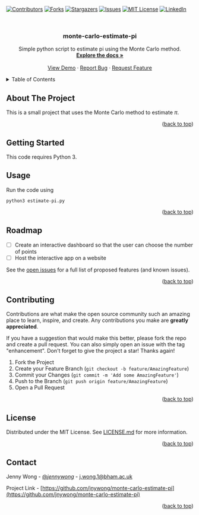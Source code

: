 <div id="top"></div>
<!--
*** Thanks for checking out the Best-README-Template. If you have a suggestion
*** that would make this better, please fork the repo and create a pull request
*** or simply open an issue with the tag "enhancement".
*** Don't forget to give the project a star!
*** Thanks again! Now go create something AMAZING! :D
-->



<!-- PROJECT SHIELDS -->
<!--
*** I'm using markdown "reference style" links for readability.
*** Reference links are enclosed in brackets [ ] instead of parentheses ( ).
*** See the bottom of this document for the declaration of the reference variables
*** for contributors-url, forks-url, etc. This is an optional, concise syntax you may use.
*** https://www.markdownguide.org/basic-syntax/#reference-style-links
-->
[![Contributors][contributors-shield]][contributors-url]
[![Forks][forks-shield]][forks-url]
[![Stargazers][stars-shield]][stars-url]
[![Issues][issues-shield]][issues-url]
[![MIT License][license-shield]][license-url]
[![LinkedIn][linkedin-shield]][linkedin-url]



<!-- PROJECT LOGO -->
<br />
<div align="center">
  <!-- <a href="https://github.com/jnywong/monte-carlo-estimate-pi">
    <img src="images/logo.png" alt="Logo" width="80" height="80">
  </a> -->

<h3 align="center">monte-carlo-estimate-pi</h3>

  <p align="center">
    Simple python script to estimate pi using the Monte Carlo method.
    <br />
    <a href="https://github.com/jnywong/monte-carlo-estimate-pi"><strong>Explore the docs »</strong></a>
    <br />
    <br />
    <a href="https://github.com/jnywong/monte-carlo-estimate-pi">View Demo</a>
    ·
    <a href="https://github.com/jnywong/monte-carlo-estimate-pi/issues">Report Bug</a>
    ·
    <a href="https://github.com/jnywong/monte-carlo-estimate-pi/issues">Request Feature</a>
  </p>
</div>



<!-- TABLE OF CONTENTS -->
<details>
  <summary>Table of Contents</summary>
  <ol>
    <li>
      <a href="#about-the-project">About The Project</a>
      <ul>
        <li><a href="#built-with">Built With</a></li>
      </ul>
    </li>
    <li>
      <a href="#getting-started">Getting Started</a>
      <ul>
        <li><a href="#prerequisites">Prerequisites</a></li>
        <li><a href="#installation">Installation</a></li>
      </ul>
    </li>
    <li><a href="#usage">Usage</a></li>
    <li><a href="#roadmap">Roadmap</a></li>
    <li><a href="#contributing">Contributing</a></li>
    <li><a href="#license">License</a></li>
    <li><a href="#contact">Contact</a></li>
    <li><a href="#acknowledgments">Acknowledgments</a></li>
  </ol>
</details>



<!-- ABOUT THE PROJECT -->
## About The Project

<!-- [![Product Name Screen Shot][product-screenshot]](https://example.com) -->

This is a small project that uses the Monte Carlo method to estimate $\pi$.

<p align="right">(<a href="#top">back to top</a>)</p>

<!-- GETTING STARTED -->
## Getting Started

This code requires Python 3.

<!-- USAGE EXAMPLES -->
## Usage

Run the code using

```shell
python3 estimate-pi.py
```

<p align="right">(<a href="#top">back to top</a>)</p>

<!-- ROADMAP -->
## Roadmap

- [ ] Create an interactive dashboard so that the user can choose the number of points 
- [ ] Host the interactive app on a website

See the [open issues](https://github.com/jnywong/monte-carlo-estimate-pi/issues) for a full list of proposed features (and known issues).

<p align="right">(<a href="#top">back to top</a>)</p>


<!-- CONTRIBUTING -->
## Contributing

Contributions are what make the open source community such an amazing place to learn, inspire, and create. Any contributions you make are **greatly appreciated**.

If you have a suggestion that would make this better, please fork the repo and create a pull request. You can also simply open an issue with the tag "enhancement".
Don't forget to give the project a star! Thanks again!

1. Fork the Project
2. Create your Feature Branch (`git checkout -b feature/AmazingFeature`)
3. Commit your Changes (`git commit -m 'Add some AmazingFeature'`)
4. Push to the Branch (`git push origin feature/AmazingFeature`)
5. Open a Pull Request

<p align="right">(<a href="#top">back to top</a>)</p>



<!-- LICENSE -->
## License

Distributed under the MIT License. See [LICENSE.md](LICENSE.md) for more information.

<p align="right">(<a href="#top">back to top</a>)</p>



<!-- CONTACT -->
## Contact

Jenny Wong - [@_jennywong_](https://twitter.com/_jennywong_) - j.wong.1@bham.ac.uk

Project Link -  [https://github.com/jnywong/monte-carlo-estimate-pi](https://github.com/jnywong/monte-carlo-estimate-pi)

<p align="right">(<a href="#top">back to top</a>)</p>



<!-- ACKNOWLEDGMENTS -->
<!-- ## Acknowledgments -->

<!-- * []()
* []()
* []() -->

<!-- <p align="right">(<a href="#top">back to top</a>)</p> -->



<!-- MARKDOWN LINKS & IMAGES -->
<!-- https://www.markdownguide.org/basic-syntax/#reference-style-links -->
[contributors-shield]: https://img.shields.io/github/contributors/jnywong/monte-carlo-estimate-pi.svg?style=for-the-badge
[contributors-url]: https://github.com/jnywong/monte-carlo-estimate-pi/graphs/contributors
[forks-shield]: https://img.shields.io/github/forks/jnywong/monte-carlo-estimate-pi.svg?style=for-the-badge
[forks-url]: https://github.com/jnywong/monte-carlo-estimate-pi/network/members
[stars-shield]: https://img.shields.io/github/stars/jnywong/monte-carlo-estimate-pi.svg?style=for-the-badge
[stars-url]: https://github.com/jnywong/monte-carlo-estimate-pi/stargazers
[issues-shield]: https://img.shields.io/github/issues/jnywong/monte-carlo-estimate-pi.svg?style=for-the-badge
[issues-url]: https://github.com/jnywong/monte-carlo-estimate-pi/issues
[license-shield]: https://img.shields.io/github/license/jnywong/monte-carlo-estimate-pi.svg?style=for-the-badge
[license-url]: https://github.com/jnywong/monte-carlo-estimate-pi/blob/master/LICENSE.md
[linkedin-shield]: https://img.shields.io/badge/-LinkedIn-black.svg?style=for-the-badge&logo=linkedin&colorB=555
[linkedin-url]: https://linkedin.com/in/thisisjennywong
[product-screenshot]: images/screenshot.png
[Next.js]: https://img.shields.io/badge/next.js-000000?style=for-the-badge&logo=nextdotjs&logoColor=white
[Next-url]: https://nextjs.org/
[React.js]: https://img.shields.io/badge/React-20232A?style=for-the-badge&logo=react&logoColor=61DAFB
[React-url]: https://reactjs.org/
[Vue.js]: https://img.shields.io/badge/Vue.js-35495E?style=for-the-badge&logo=vuedotjs&logoColor=4FC08D
[Vue-url]: https://vuejs.org/
[Angular.io]: https://img.shields.io/badge/Angular-DD0031?style=for-the-badge&logo=angular&logoColor=white
[Angular-url]: https://angular.io/
[Svelte.dev]: https://img.shields.io/badge/Svelte-4A4A55?style=for-the-badge&logo=svelte&logoColor=FF3E00
[Svelte-url]: https://svelte.dev/
[Laravel.com]: https://img.shields.io/badge/Laravel-FF2D20?style=for-the-badge&logo=laravel&logoColor=white
[Laravel-url]: https://laravel.com
[Bootstrap.com]: https://img.shields.io/badge/Bootstrap-563D7C?style=for-the-badge&logo=bootstrap&logoColor=white
[Bootstrap-url]: https://getbootstrap.com
[JQuery.com]: https://img.shields.io/badge/jQuery-0769AD?style=for-the-badge&logo=jquery&logoColor=white
[JQuery-url]: https://jquery.com 
